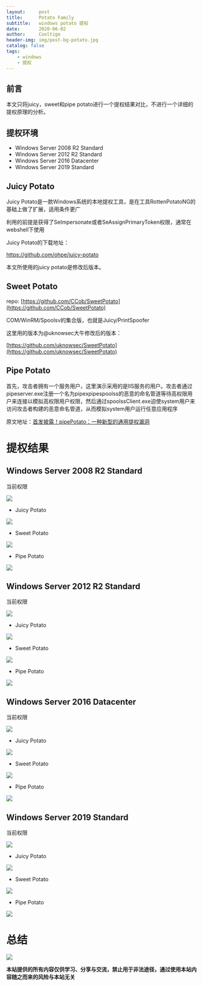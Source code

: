 ```yaml
---
layout:     post
title:      Potato Family
subtitle:   windows potato 提权
date:       2020-06-02
author:     Cooltige
header-img: img/post-bg-potato.jpg
catalog: false
tags:
    - windows
    - 提权
---
```


##	前言
本文只将juicy，sweet和pipe potato进行一个提权结果对比，不进行一个详细的提权原理的分析。
##    提权环境


*    Windows Server 2008 R2 Standard
*    Windows Server 2012 R2 Standard
*    Windows Server 2016 Datacenter
*    Windows Server 2019 Standard

##    Juicy Potato

Juicy Potato是一款Windows系统的本地提权工具，是在工具RottenPotatoNG的基础上做了扩展，适用条件更广

利用的前提是获得了SeImpersonate或者SeAssignPrimaryToken权限，通常在webshell下使用

Juicy Potato的下载地址：

https://github.com/ohpe/juicy-potato

本文所使用的juicy potato是修改后版本。
##    Sweet Potato

repo: [https://github.com/CCob/SweetPotato](https://github.com/CCob/SweetPotato)

COM/WinRM/Spoolsv的集合版，也就是Juicy/PrintSpoofer

这里用的版本为@uknowsec大牛修改后的版本：

[https://github.com/uknowsec/SweetPotato](https://github.com/uknowsec/SweetPotato)

##    Pipe Potato

首先，攻击者拥有一个服务用户，这里演示采用的是IIS服务的用户。攻击者通过pipeserver.exe注册一个名为pipexpipespoolss的恶意的命名管道等待高权限用户来连接以模拟高权限用户权限，然后通过spoolssClient.exe迫使system用户来访问攻击者构建的恶意命名管道，从而模拟system用户运行任意应用程序

原文地址：[首发披露！pipePotato：一种新型的通用提权漏洞](https://mp.weixin.qq.com/s?__biz=MzA5ODA0NDE2MA==&mid=2649721577&idx=1&sn=63492135184603b429aa582ba1aaae14&chksm=888cba86bffb33906f6240256fc1221c2d7f8634f585945300f06c7b41fc89c8d842938e47ad&scene=126&sessionid=1588771605&key=b152a177cb32a70e1b306b467192c663cd1fdce048ef5fd610ecd579442d68f99b42489b7b4a236b4225dcdfd2e5e1391b409f72d49b1bb0f87dd271417a0b350c0b30dec106acc36f486e31c6028fca&ascene=1&uin=MTA4NDQ2OTQyNQ%3D%3D&devicetype=Windows+10+x64&version=62090070&lang=zh_CN&exportkey=A1nxB%2BVmcEwCBPW%2FaI67iwA%3D&pass_ticket=0xebiPfVsRrXZEc9Svu4bjBx%2FQndL34gmcp6e9jrjx4kbPtNEBkXSNC36M9%2FiP2u)

#    提权结果
##    Windows Server 2008 R2 Standard

当前权限

![](/img/potato_family/576a1a0b-7d4e-490a-a10e-3cce2fa9da9a.png)

*    Juicy Potato

![](/img/potato_family/e0053f5d-c3b6-41ca-9a93-2d505c170c9d.png)

*    Sweet Potato

![](/img/potato_family/a26002f3-6576-4522-bcf7-d41340dd2068.png)

*    Pipe Potato

![](/img/potato_family/49b9511f-190e-438d-ad07-1e757aa3352d.png)


##    Windows Server 2012 R2 Standard

当前权限

![](/img/potato_family/41d08f0d-043a-47a3-9d32-14ac4c1fa71a.png)

*    Juicy Potato

![](/img/potato_family/ec44012d-9706-4be2-984d-b50d4b992aed.png)

*    Sweet Potato

![](/img/potato_family/a3134063-f195-448b-bc96-82800118ebe0.png)

*    Pipe Potato

![](/img/potato_family/91c9c6e8-4c27-4a28-abe0-11044689233a.png)


##    Windows Server 2016 Datacenter

当前权限

![](/img/potato_family/713dd477-fdf9-40d5-bf38-ecd7973f1f02.png)

*    Juicy Potato

![](/img/potato_family/fbcbe8f7-4e6b-445b-a64d-dd9fe4905bea.png)

*    Sweet Potato

![](/img/potato_family/33e7ccb1-5e58-428a-90a4-8d40d62578fa.png)

*    Pipe Potato

![](/img/potato_family/1e4e4608-333e-4d47-a16a-10c7a4524021.png)

##    Windows Server 2019 Standard

当前权限

![](/img/potato_family/81585525-ad83-4fbf-b9c7-d8c465c55b77.png)

*    Juicy Potato

![](/img/potato_family/1b58e46b-896d-4925-8a8e-2e362cc1dbdc.png)

*    Sweet Potato

![](/img/potato_family/e40a765a-2b53-4dff-9287-d8a77e51d8de.png)

*    Pipe Potato

![](/img/potato_family/16e5fb76-69b0-442b-9212-229c5556b974.png)

#    总结

![](/img/potato_family/b40f50b3-71c4-433e-8158-348e6abe56e6.png)

**本站提供的所有内容仅供学习、分享与交流，禁止用于非法途径，通过使用本站内容随之而来的风险与本站无关**